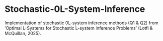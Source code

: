 # Stochastic-0L-System-Inference
Implementation of stochastic 0L-system inference methods (Q1 &amp; Q2) from ‘Optimal L-Systems for Stochastic L-system Inference Problems’ (Lotfi &amp; McQuillan, 2025).
